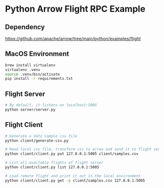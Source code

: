 # Python Arrow Flight RPC Example

## Dependency
https://github.com/apache/arrow/tree/main/python/examples/flight

## MacOS Environment
```bash
brew install virtualenv
virtualenv .venv
source .venv/bin/activate
pip install -r requirements.txt
```

## Flight Server
```bash
# By default, it listens on localhost:5005
python server/server.py
```

## Flight Client
```bash
# Generate a data sample csv file
python client/generate-csv.py

# Read local csv file, transform csv to arrow and send it to flight server
python client/client.py put 127.0.0.1:5005 client/samples.csv

# List all available flights of flight server
python client/client.py list 127.0.0.1:5005

# Load remote flight and print it out in the local environment
python client/client.py get -p client/samples.csv 127.0.0.1:5005
```